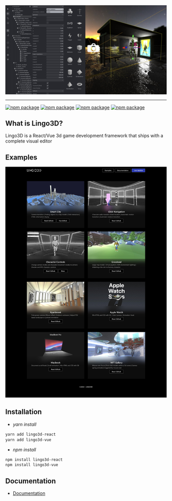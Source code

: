 <a href="https://www.lingo3d.com">
 <img src="https://github.com/lingo3d/lingo3d-readme/blob/main/image/bg-top.jpg"/>
</a>

---
[![npm package](https://img.shields.io/badge/npm--React-1.3.6-blue)](https://www.npmjs.com/package/lingo3d-react)
[![npm package](https://img.shields.io/badge/npm-1.11.3-green)](https://www.npmjs.com/package/lingo3d)
[![npm package](https://img.shields.io/badge/npm--Vue-1.3.6-yellow)](https://www.npmjs.com/package/lingo3d-vue)
[![npm package](https://img.shields.io/badge/npm--vanilla-1.3.4-red)](https://www.npmjs.com/package/lingo3d-vanilla)

## What is Lingo3D?
Lingo3D is a React/Vue 3d game development framework that ships with a complete visual editor

## Examples
<a href="https://www.lingo3d.com/examples">
 <img src="https://github.com/lingo3d/lingo3d-readme/blob/main/image/examples.jpg"/>
</a>

## Installation

- *yarn install*

```bash
yarn add lingo3d-react
yarn add lingo3d-vue
```
- *npm install*
```bash
npm install lingo3d-react
npm install lingo3d-vue
```

## Documentation
- [Documentation](https://www.lingo3d.com/documentation/)
